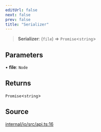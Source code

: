 ```yaml
---
editUrl: false
next: false
prev: false
title: "Serializer"
---
```


> **Serializer**: (`file`) => `Promise`\<`string`\>

## Parameters

• **file**: `Node`

## Returns

`Promise`\<`string`\>

## Source

[internal/io/src/api.ts:16](https://github.com/nodenogg-in/alpha-p2p/blob/aa60360/internal/io/src/api.ts#L16)
